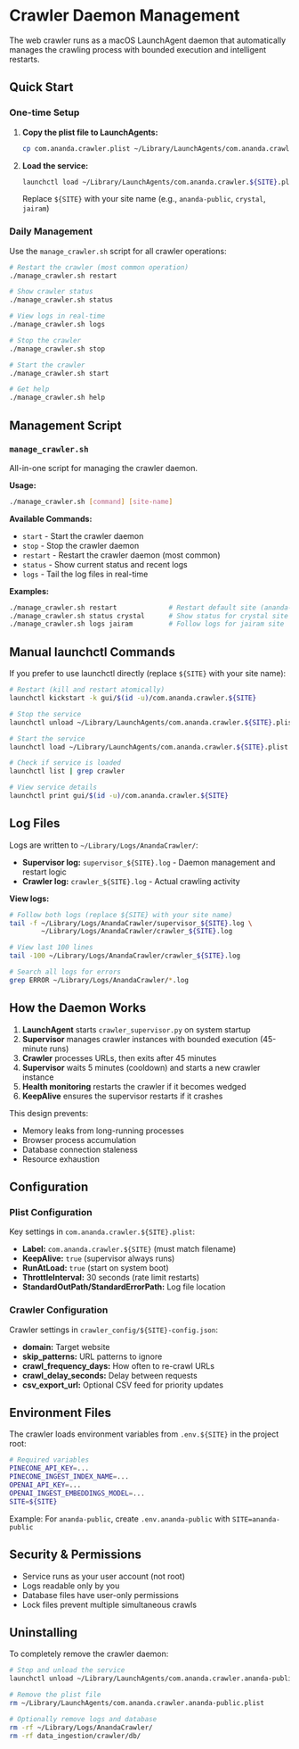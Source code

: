 # Crawler Daemon Management

The web crawler runs as a macOS LaunchAgent daemon that automatically manages the crawling process with bounded
execution and intelligent restarts.

## Quick Start

### One-time Setup

1. **Copy the plist file to LaunchAgents:**

   ```bash
   cp com.ananda.crawler.plist ~/Library/LaunchAgents/com.ananda.crawler.${SITE}.plist
   ```

2. **Load the service:**

   ```bash
   launchctl load ~/Library/LaunchAgents/com.ananda.crawler.${SITE}.plist
   ```

   Replace `${SITE}` with your site name (e.g., `ananda-public`, `crystal`, `jairam`)

### Daily Management

Use the `manage_crawler.sh` script for all crawler operations:

```bash
# Restart the crawler (most common operation)
./manage_crawler.sh restart

# Show crawler status
./manage_crawler.sh status

# View logs in real-time
./manage_crawler.sh logs

# Stop the crawler
./manage_crawler.sh stop

# Start the crawler
./manage_crawler.sh start

# Get help
./manage_crawler.sh help
```

## Management Script

### `manage_crawler.sh`

All-in-one script for managing the crawler daemon.

**Usage:**

```bash
./manage_crawler.sh [command] [site-name]
```

**Available Commands:**

- `start` - Start the crawler daemon
- `stop` - Stop the crawler daemon
- `restart` - Restart the crawler daemon (most common)
- `status` - Show current status and recent logs
- `logs` - Tail the log files in real-time

**Examples:**

```bash
./manage_crawler.sh restart             # Restart default site (ananda-public)
./manage_crawler.sh status crystal      # Show status for crystal site
./manage_crawler.sh logs jairam         # Follow logs for jairam site
```

## Manual launchctl Commands

If you prefer to use launchctl directly (replace `${SITE}` with your site name):

```bash
# Restart (kill and restart atomically)
launchctl kickstart -k gui/$(id -u)/com.ananda.crawler.${SITE}

# Stop the service
launchctl unload ~/Library/LaunchAgents/com.ananda.crawler.${SITE}.plist

# Start the service
launchctl load ~/Library/LaunchAgents/com.ananda.crawler.${SITE}.plist

# Check if service is loaded
launchctl list | grep crawler

# View service details
launchctl print gui/$(id -u)/com.ananda.crawler.${SITE}
```

## Log Files

Logs are written to `~/Library/Logs/AnandaCrawler/`:

- **Supervisor log:** `supervisor_${SITE}.log` - Daemon management and restart logic
- **Crawler log:** `crawler_${SITE}.log` - Actual crawling activity

**View logs:**

```bash
# Follow both logs (replace ${SITE} with your site name)
tail -f ~/Library/Logs/AnandaCrawler/supervisor_${SITE}.log \
        ~/Library/Logs/AnandaCrawler/crawler_${SITE}.log

# View last 100 lines
tail -100 ~/Library/Logs/AnandaCrawler/crawler_${SITE}.log

# Search all logs for errors
grep ERROR ~/Library/Logs/AnandaCrawler/*.log
```

## How the Daemon Works

1. **LaunchAgent** starts `crawler_supervisor.py` on system startup
2. **Supervisor** manages crawler instances with bounded execution (45-minute runs)
3. **Crawler** processes URLs, then exits after 45 minutes
4. **Supervisor** waits 5 minutes (cooldown) and starts a new crawler instance
5. **Health monitoring** restarts the crawler if it becomes wedged
6. **KeepAlive** ensures the supervisor restarts if it crashes

This design prevents:

- Memory leaks from long-running processes
- Browser process accumulation
- Database connection staleness
- Resource exhaustion

## Configuration

### Plist Configuration

Key settings in `com.ananda.crawler.${SITE}.plist`:

- **Label:** `com.ananda.crawler.${SITE}` (must match filename)
- **KeepAlive:** `true` (supervisor always runs)
- **RunAtLoad:** `true` (start on system boot)
- **ThrottleInterval:** 30 seconds (rate limit restarts)
- **StandardOutPath/StandardErrorPath:** Log file location

### Crawler Configuration

Crawler settings in `crawler_config/${SITE}-config.json`:

- **domain:** Target website
- **skip_patterns:** URL patterns to ignore
- **crawl_frequency_days:** How often to re-crawl URLs
- **crawl_delay_seconds:** Delay between requests
- **csv_export_url:** Optional CSV feed for priority updates

## Environment Files

The crawler loads environment variables from `.env.${SITE}` in the project root:

```bash
# Required variables
PINECONE_API_KEY=...
PINECONE_INGEST_INDEX_NAME=...
OPENAI_API_KEY=...
OPENAI_INGEST_EMBEDDINGS_MODEL=...
SITE=${SITE}
```

Example: For `ananda-public`, create `.env.ananda-public` with `SITE=ananda-public`

## Security & Permissions

- Service runs as your user account (not root)
- Logs readable only by you
- Database files have user-only permissions
- Lock files prevent multiple simultaneous crawls

## Uninstalling

To completely remove the crawler daemon:

```bash
# Stop and unload the service
launchctl unload ~/Library/LaunchAgents/com.ananda.crawler.ananda-public.plist

# Remove the plist file
rm ~/Library/LaunchAgents/com.ananda.crawler.ananda-public.plist

# Optionally remove logs and database
rm -rf ~/Library/Logs/AnandaCrawler/
rm -rf data_ingestion/crawler/db/
```
